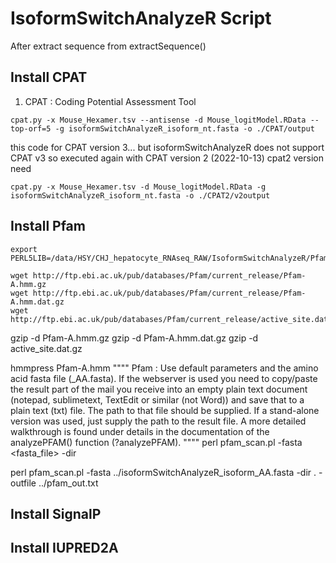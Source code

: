 



# IsoformSwitchAnalyzeR Script



After extract sequence from extractSequence()

## Install CPAT
1) CPAT : Coding Potential Assessment Tool

```
cpat.py -x Mouse_Hexamer.tsv --antisense -d Mouse_logitModel.RData --top-orf=5 -g isoformSwitchAnalyzeR_isoform_nt.fasta -o ./CPAT/output
```

this code for CPAT version 3... but isoformSwitchAnalyzeR does not support CPAT v3 so executed again with CPAT version 2 (2022-10-13)
cpat2 version need

```
cpat.py -x Mouse_Hexamer.tsv -d Mouse_logitModel.RData -g isoformSwitchAnalyzeR_isoform_nt.fasta -o ./CPAT2/v2output
```


## Install Pfam

```
export PERL5LIB=/data/HSY/CHJ_hepatocyte_RNAseq_RAW/IsoformSwitchAnalyzeR/PfamScan/:$PERL5LIB
```
```
wget http://ftp.ebi.ac.uk/pub/databases/Pfam/current_release/Pfam-A.hmm.gz
wget http://ftp.ebi.ac.uk/pub/databases/Pfam/current_release/Pfam-A.hmm.dat.gz
wget http://ftp.ebi.ac.uk/pub/databases/Pfam/current_release/active_site.dat.gz
```
gzip -d Pfam-A.hmm.gz
gzip -d Pfam-A.hmm.dat.gz
gzip -d active_site.dat.gz

hmmpress Pfam-A.hmm
""""
Pfam : Use default parameters and the amino acid fasta file (_AA.fasta). If the webserver is used you need to copy/paste the result part of the mail you receive into an empty plain text document (notepad, sublimetext, TextEdit or similar (not Word)) and save that to a plain text (txt) file. The path to that file should be supplied. If a stand-alone version was used, just supply the path to the result file. A more detailed walkthrough is found under details in the documentation of the analyzePFAM() function (?analyzePFAM).
""""
perl pfam_scan.pl -fasta <fasta_file> -dir <directory location of Pfam files>

perl pfam_scan.pl -fasta ../isoformSwitchAnalyzeR_isoform_AA.fasta -dir . -outfile ../pfam_out.txt


## Install SignalP


## Install IUPRED2A
